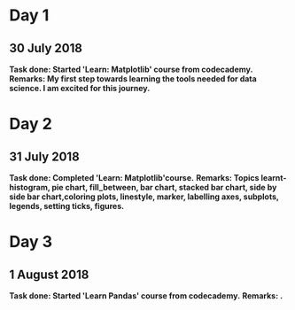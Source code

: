 # Day 1
## 30 July 2018

**Task done: Started 'Learn: Matplotlib' course from codecademy.**
**Remarks: My first step towards learning the tools needed for data science. I am excited for this journey.**

# Day 2
## 31 July 2018

**Task done: Completed 'Learn: Matplotlib'course.**
**Remarks: Topics learnt- histogram, pie chart, fill_between, bar chart, stacked bar chart, side by side bar chart,coloring plots, linestyle, marker, labelling axes, subplots, legends, setting ticks, figures.**

# Day 3
## 1 August 2018

**Task done: Started 'Learn Pandas' course from codecademy.**
**Remarks: .**
